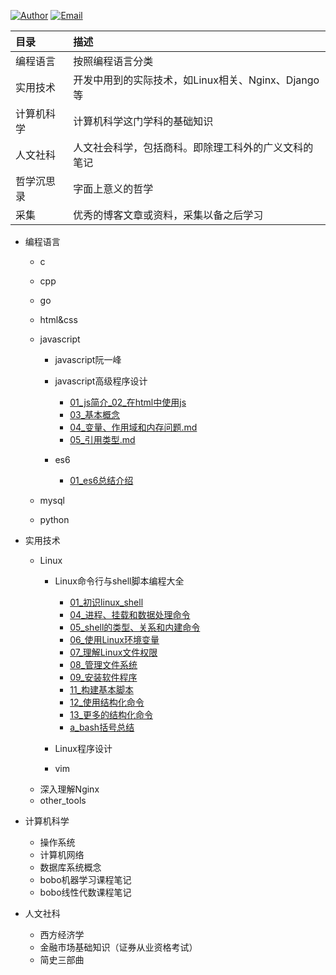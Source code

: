[![Author](https://img.shields.io/badge/Author-LeoSirius-blueviolet.svg?style=flat-square)](http://leosirius.com) [![Email](https://img.shields.io/badge/Email%20Me-is.li.xiaoyu%40qq.com-orange.svg?style=flat-square)](http://mail.qq.com/cgi-bin/qm_share?t=qm_mailme&email=3LWv8rC18qS1vbOlqZytrfK-s7E)

|目录 | 描述|
|:-|:-|
|编程语言|按照编程语言分类|
|实用技术|开发中用到的实际技术，如Linux相关、Nginx、Django等|
|计算机科学|计算机科学这门学科的基础知识|
|人文社科|人文社会科学，包括商科。即除理工科外的广义文科的笔记|
|哲学沉思录|字面上意义的哲学|
|采集|优秀的博客文章或资料，采集以备之后学习|


- 编程语言
  - c
  - cpp
  - go
  - html&css
  - javascript
    - javascript阮一峰

    - javascript高级程序设计
      - [01_js简介_02_在html中使用js](编程语言/javascript/javascript高级程序设计/01_js简介_02_在html中使用js.md)
      - [03_基本概念](编程语言/javascript/javascript高级程序设计/03_基本概念.md)
      - [04_变量、作用域和内存问题.md](编程语言/javascript/javascript高级程序设计/04_变量、作用域和内存问题.md)
      - [05_引用类型.md](编程语言/javascript/javascript高级程序设计/05_引用类型.md)
    
    - es6
      - [01_es6总结介绍](编程语言/javascript/es6/01_es6总结介绍.md)

  - mysql
  - python

- 实用技术
  - Linux
    - Linux命令行与shell脚本编程大全
      - [01_初识linux_shell](实用技术/Linux命令行与shell脚本编程大全/01_初识linux_shell.md)
      - [04_进程、挂载和数据处理命令](实用技术/Linux命令行与shell脚本编程大全/04_进程、挂载和数据处理命令.md)
      - [05_shell的类型、关系和内建命令](实用技术/Linux命令行与shell脚本编程大全/05_shell的类型、关系和内建命令.md)
      - [06_使用Linux环境变量](实用技术/Linux命令行与shell脚本编程大全/06_使用Linux环境变量.md)
      - [07_理解Linux文件权限](实用技术/Linux命令行与shell脚本编程大全/07_理解Linux文件权限.md)
      - [08_管理文件系统](实用技术/Linux命令行与shell脚本编程大全/08_管理文件系统.md)
      - [09_安装软件程序](实用技术/Linux命令行与shell脚本编程大全/09_安装软件程序.md)
      - [11_构建基本脚本](实用技术/Linux命令行与shell脚本编程大全/11_构建基本脚本.md)
      - [12_使用结构化命令](实用技术/Linux命令行与shell脚本编程大全/12_使用结构化命令.md)
      - [13_更多的结构化命令](实用技术/Linux命令行与shell脚本编程大全/13_更多的结构化命令.md)
      - [a_bash括号总结](实用技术/Linux命令行与shell脚本编程大全/a_bash括号总结.md)

    - Linux程序设计
    - vim
  - 深入理解Nginx
  - other_tools

- 计算机科学
  - 操作系统
  - 计算机网络
  - 数据库系统概念
  - bobo机器学习课程笔记
  - bobo线性代数课程笔记

- 人文社科
  - 西方经济学
  - 金融市场基础知识（证券从业资格考试）
  - 简史三部曲
